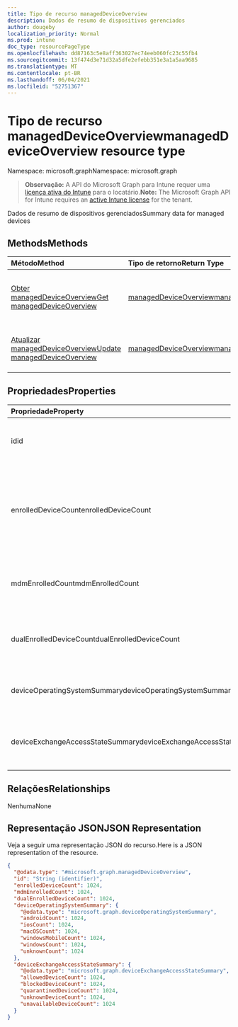 ```yaml
---
title: Tipo de recurso managedDeviceOverview
description: Dados de resumo de dispositivos gerenciados
author: dougeby
localization_priority: Normal
ms.prod: intune
doc_type: resourcePageType
ms.openlocfilehash: dd87163c5e8aff363027ec74eeb060fc23c55fb4
ms.sourcegitcommit: 13f474d3e71d32a5dfe2efebb351e3a1a5aa9685
ms.translationtype: MT
ms.contentlocale: pt-BR
ms.lasthandoff: 06/04/2021
ms.locfileid: "52751367"
---
```

# <a name="manageddeviceoverview-resource-type"></a><span data-ttu-id="56cd2-103">Tipo de recurso managedDeviceOverview</span><span class="sxs-lookup"><span data-stu-id="56cd2-103">managedDeviceOverview resource type</span></span>

<span data-ttu-id="56cd2-104">Namespace: microsoft.graph</span><span class="sxs-lookup"><span data-stu-id="56cd2-104">Namespace: microsoft.graph</span></span>

> <span data-ttu-id="56cd2-105">**Observação:** A API do Microsoft Graph para Intune requer uma [licença ativa do Intune](https://go.microsoft.com/fwlink/?linkid=839381) para o locatário.</span><span class="sxs-lookup"><span data-stu-id="56cd2-105">**Note:** The Microsoft Graph API for Intune requires an [active Intune license](https://go.microsoft.com/fwlink/?linkid=839381) for the tenant.</span></span>

<span data-ttu-id="56cd2-106">Dados de resumo de dispositivos gerenciados</span><span class="sxs-lookup"><span data-stu-id="56cd2-106">Summary data for managed devices</span></span>

## <a name="methods"></a><span data-ttu-id="56cd2-107">Methods</span><span class="sxs-lookup"><span data-stu-id="56cd2-107">Methods</span></span>
|<span data-ttu-id="56cd2-108">Método</span><span class="sxs-lookup"><span data-stu-id="56cd2-108">Method</span></span>|<span data-ttu-id="56cd2-109">Tipo de retorno</span><span class="sxs-lookup"><span data-stu-id="56cd2-109">Return Type</span></span>|<span data-ttu-id="56cd2-110">Descrição</span><span class="sxs-lookup"><span data-stu-id="56cd2-110">Description</span></span>|
|:---|:---|:---|
|[<span data-ttu-id="56cd2-111">Obter managedDeviceOverview</span><span class="sxs-lookup"><span data-stu-id="56cd2-111">Get managedDeviceOverview</span></span>](../api/intune-devices-manageddeviceoverview-get.md)|[<span data-ttu-id="56cd2-112">managedDeviceOverview</span><span class="sxs-lookup"><span data-stu-id="56cd2-112">managedDeviceOverview</span></span>](../resources/intune-devices-manageddeviceoverview.md)|<span data-ttu-id="56cd2-113">Ler propriedades e relações de objetos de [managedDeviceOverview](../resources/intune-devices-manageddeviceoverview.md).</span><span class="sxs-lookup"><span data-stu-id="56cd2-113">Read properties and relationships of the [managedDeviceOverview](../resources/intune-devices-manageddeviceoverview.md) object.</span></span>|
|[<span data-ttu-id="56cd2-114">Atualizar managedDeviceOverview</span><span class="sxs-lookup"><span data-stu-id="56cd2-114">Update managedDeviceOverview</span></span>](../api/intune-devices-manageddeviceoverview-update.md)|[<span data-ttu-id="56cd2-115">managedDeviceOverview</span><span class="sxs-lookup"><span data-stu-id="56cd2-115">managedDeviceOverview</span></span>](../resources/intune-devices-manageddeviceoverview.md)|<span data-ttu-id="56cd2-116">Atualizar as propriedades de um objeto de [managedDeviceOverview](../resources/intune-devices-manageddeviceoverview.md).</span><span class="sxs-lookup"><span data-stu-id="56cd2-116">Update the properties of a [managedDeviceOverview](../resources/intune-devices-manageddeviceoverview.md) object.</span></span>|

## <a name="properties"></a><span data-ttu-id="56cd2-117">Propriedades</span><span class="sxs-lookup"><span data-stu-id="56cd2-117">Properties</span></span>
|<span data-ttu-id="56cd2-118">Propriedade</span><span class="sxs-lookup"><span data-stu-id="56cd2-118">Property</span></span>|<span data-ttu-id="56cd2-119">Tipo</span><span class="sxs-lookup"><span data-stu-id="56cd2-119">Type</span></span>|<span data-ttu-id="56cd2-120">Descrição</span><span class="sxs-lookup"><span data-stu-id="56cd2-120">Description</span></span>|
|:---|:---|:---|
|<span data-ttu-id="56cd2-121">id</span><span class="sxs-lookup"><span data-stu-id="56cd2-121">id</span></span>|<span data-ttu-id="56cd2-122">Cadeia de caracteres</span><span class="sxs-lookup"><span data-stu-id="56cd2-122">String</span></span>|<span data-ttu-id="56cd2-123">O identificador exclusivo do resumo</span><span class="sxs-lookup"><span data-stu-id="56cd2-123">Unique Identifier for the summary</span></span>|
|<span data-ttu-id="56cd2-124">enrolledDeviceCount</span><span class="sxs-lookup"><span data-stu-id="56cd2-124">enrolledDeviceCount</span></span>|<span data-ttu-id="56cd2-125">Int32</span><span class="sxs-lookup"><span data-stu-id="56cd2-125">Int32</span></span>|<span data-ttu-id="56cd2-126">Contagem total de dispositivos registrados.</span><span class="sxs-lookup"><span data-stu-id="56cd2-126">Total enrolled device count.</span></span> <span data-ttu-id="56cd2-127">Não inclui dispositivos PC gerenciados pelo Intune PC Agent</span><span class="sxs-lookup"><span data-stu-id="56cd2-127">Does not include PC devices managed via Intune PC Agent</span></span>|
|<span data-ttu-id="56cd2-128">mdmEnrolledCount</span><span class="sxs-lookup"><span data-stu-id="56cd2-128">mdmEnrolledCount</span></span>|<span data-ttu-id="56cd2-129">Int32</span><span class="sxs-lookup"><span data-stu-id="56cd2-129">Int32</span></span>|<span data-ttu-id="56cd2-130">O número de dispositivos registrados no MDM</span><span class="sxs-lookup"><span data-stu-id="56cd2-130">The number of devices enrolled in MDM</span></span>|
|<span data-ttu-id="56cd2-131">dualEnrolledDeviceCount</span><span class="sxs-lookup"><span data-stu-id="56cd2-131">dualEnrolledDeviceCount</span></span>|<span data-ttu-id="56cd2-132">Int32</span><span class="sxs-lookup"><span data-stu-id="56cd2-132">Int32</span></span>|<span data-ttu-id="56cd2-133">O número de dispositivos registrados no MDM e no EAS</span><span class="sxs-lookup"><span data-stu-id="56cd2-133">The number of devices enrolled in both MDM and EAS</span></span>|
|<span data-ttu-id="56cd2-134">deviceOperatingSystemSummary</span><span class="sxs-lookup"><span data-stu-id="56cd2-134">deviceOperatingSystemSummary</span></span>|[<span data-ttu-id="56cd2-135">deviceOperatingSystemSummary</span><span class="sxs-lookup"><span data-stu-id="56cd2-135">deviceOperatingSystemSummary</span></span>](../resources/intune-devices-deviceoperatingsystemsummary.md)|<span data-ttu-id="56cd2-136">Resumo do sistema operacional do dispositivo.</span><span class="sxs-lookup"><span data-stu-id="56cd2-136">Device operating system summary.</span></span>|
|<span data-ttu-id="56cd2-137">deviceExchangeAccessStateSummary</span><span class="sxs-lookup"><span data-stu-id="56cd2-137">deviceExchangeAccessStateSummary</span></span>|[<span data-ttu-id="56cd2-138">deviceExchangeAccessStateSummary</span><span class="sxs-lookup"><span data-stu-id="56cd2-138">deviceExchangeAccessStateSummary</span></span>](../resources/intune-devices-deviceexchangeaccessstatesummary.md)|<span data-ttu-id="56cd2-139">Distribuição do estado de acesso do Exchange no Intune</span><span class="sxs-lookup"><span data-stu-id="56cd2-139">Distribution of Exchange Access State in Intune</span></span>|

## <a name="relationships"></a><span data-ttu-id="56cd2-140">Relações</span><span class="sxs-lookup"><span data-stu-id="56cd2-140">Relationships</span></span>
<span data-ttu-id="56cd2-141">Nenhuma</span><span class="sxs-lookup"><span data-stu-id="56cd2-141">None</span></span>

## <a name="json-representation"></a><span data-ttu-id="56cd2-142">Representação JSON</span><span class="sxs-lookup"><span data-stu-id="56cd2-142">JSON Representation</span></span>
<span data-ttu-id="56cd2-143">Veja a seguir uma representação JSON do recurso.</span><span class="sxs-lookup"><span data-stu-id="56cd2-143">Here is a JSON representation of the resource.</span></span>
<!-- {
  "blockType": "resource",
  "keyProperty": "id",
  "@odata.type": "microsoft.graph.managedDeviceOverview"
}
-->
``` json
{
  "@odata.type": "#microsoft.graph.managedDeviceOverview",
  "id": "String (identifier)",
  "enrolledDeviceCount": 1024,
  "mdmEnrolledCount": 1024,
  "dualEnrolledDeviceCount": 1024,
  "deviceOperatingSystemSummary": {
    "@odata.type": "microsoft.graph.deviceOperatingSystemSummary",
    "androidCount": 1024,
    "iosCount": 1024,
    "macOSCount": 1024,
    "windowsMobileCount": 1024,
    "windowsCount": 1024,
    "unknownCount": 1024
  },
  "deviceExchangeAccessStateSummary": {
    "@odata.type": "microsoft.graph.deviceExchangeAccessStateSummary",
    "allowedDeviceCount": 1024,
    "blockedDeviceCount": 1024,
    "quarantinedDeviceCount": 1024,
    "unknownDeviceCount": 1024,
    "unavailableDeviceCount": 1024
  }
}
```




